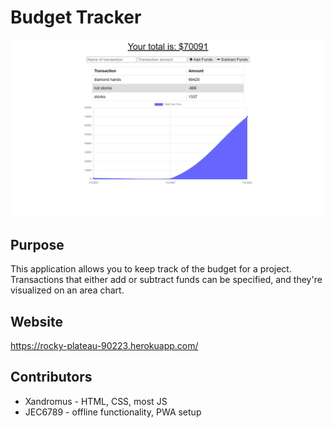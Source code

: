 # Budget Tracker
![Screenshot of the budget tracker](./assets/images/screenshot.png)

## Purpose
This application allows you to keep track of the budget for a project. Transactions that either add or subtract funds can be specified, and they're visualized on an area chart.

## Website
https://rocky-plateau-90223.herokuapp.com/

## Contributors
* Xandromus - HTML, CSS, most JS
* JEC6789 - offline functionality, PWA setup